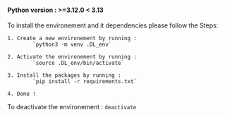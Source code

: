 #### Python version : >=3.12.0 < 3.13

To install the environement and it dependencies please follow the Steps:

    1. Create a new environement by running :
            `python3 -m venv .DL_env`

    2. Activate the environement by running :
            `source .DL_env/bin/activate`

    3. Install the packages by running : 
            `pip install -r requirements.txt`
            
    4. Done !

To deactivate the environement :
        `deactivate`